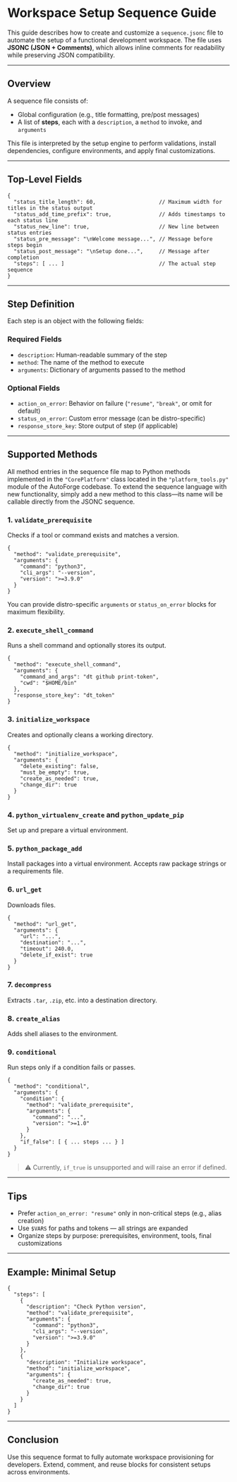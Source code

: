 # Workspace Setup Sequence Guide

This guide describes how to create and customize a `sequence.jsonc` file to automate the setup of a functional
development workspace. The file uses **JSONC (JSON + Comments)**, which allows inline comments for readability while
preserving JSON compatibility.

---

## Overview

A sequence file consists of:

- Global configuration (e.g., title formatting, pre/post messages)
- A list of **steps**, each with a `description`, a `method` to invoke, and `arguments`

This file is interpreted by the setup engine to perform validations, install dependencies, configure environments, and
apply final customizations.

---

## Top-Level Fields

```jsonc
{
  "status_title_length": 60,                    // Maximum width for titles in the status output
  "status_add_time_prefix": true,               // Adds timestamps to each status line
  "status_new_line": true,                      // New line between status entries
  "status_pre_message": "\nWelcome message...", // Message before steps begin
  "status_post_message": "\nSetup done...",     // Message after completion
  "steps": [ ... ]                              // The actual step sequence
}
```

---

## Step Definition

Each step is an object with the following fields:

### Required Fields

- `description`: Human-readable summary of the step
- `method`: The name of the method to execute
- `arguments`: Dictionary of arguments passed to the method

### Optional Fields

- `action_on_error`: Behavior on failure (`"resume"`, `"break"`, or omit for default)
- `status_on_error`: Custom error message (can be distro-specific)
- `response_store_key`: Store output of step (if applicable)

---

## Supported Methods

All method entries in the sequence file map to Python methods implemented in the `"CorePlatform"` class located in the
`"platform_tools.py"` module of the AutoForge codebase.
To extend the sequence language with new functionality, simply add a new method to this class—its name will be callable
directly from the JSONC sequence.

### 1. `validate_prerequisite`

Checks if a tool or command exists and matches a version.

```jsonc
{
  "method": "validate_prerequisite",
  "arguments": {
    "command": "python3",
    "cli_args": "--version",
    "version": ">=3.9.0"
  }
}
```

You can provide distro-specific `arguments` or `status_on_error` blocks for maximum flexibility.

### 2. `execute_shell_command`

Runs a shell command and optionally stores its output.

```jsonc
{
  "method": "execute_shell_command",
  "arguments": {
    "command_and_args": "dt github print-token",
    "cwd": "$HOME/bin"
  },
  "response_store_key": "dt_token"
}
```

### 3. `initialize_workspace`

Creates and optionally cleans a working directory.

```jsonc
{
  "method": "initialize_workspace",
  "arguments": {
    "delete_existing": false,
    "must_be_empty": true,
    "create_as_needed": true,
    "change_dir": true
  }
}
```

### 4. `python_virtualenv_create` and `python_update_pip`

Set up and prepare a virtual environment.

### 5. `python_package_add`

Install packages into a virtual environment. Accepts raw package strings or a requirements file.

### 6. `url_get`

Downloads files.

```jsonc
{
  "method": "url_get",
  "arguments": {
    "url": "...",
    "destination": "...",
    "timeout": 240.0,
    "delete_if_exist": true
  }
}
```

### 7. `decompress`

Extracts `.tar`, `.zip`, etc. into a destination directory.

### 8. `create_alias`

Adds shell aliases to the environment.

### 9. `conditional`

Run steps only if a condition fails or passes.

```jsonc
{
  "method": "conditional",
  "arguments": {
    "condition": {
      "method": "validate_prerequisite",
      "arguments": {
        "command": "...",
        "version": ">=1.0"
      }
    },
    "if_false": [ { ... steps ... } ]
  }
}
```

> ⚠️ Currently, `if_true` is unsupported and will raise an error if defined.

---

## Tips

- Prefer `action_on_error: "resume"` only in non-critical steps (e.g., alias creation)
- Use `$VARS` for paths and tokens — all strings are expanded
- Organize steps by purpose: prerequisites, environment, tools, final customizations

---

## Example: Minimal Setup

```jsonc
{
  "steps": [
    {
      "description": "Check Python version",
      "method": "validate_prerequisite",
      "arguments": {
        "command": "python3",
        "cli_args": "--version",
        "version": ">=3.9.0"
      }
    },
    {
      "description": "Initialize workspace",
      "method": "initialize_workspace",
      "arguments": {
        "create_as_needed": true,
        "change_dir": true
      }
    }
  ]
}
```

---

## Conclusion

Use this sequence format to fully automate workspace provisioning for developers. Extend, comment, and reuse blocks for
consistent setups across environments.
